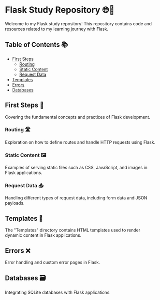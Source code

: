 # Flask Study Repository 🌐🐍

Welcome to my Flask study repository! This repository contains code and resources related to my learning journey with Flask.

## Table of Contents 📚

- [First Steps](./Basics/First%20Steps)
  - [Routing](./Basics/First%20Steps/Routing)
  - [Static Content](./Basics/First%20Steps/Static%20Content)
  - [Request Data](./Basics/First%20Steps/Request%20Data)
- [Templates](./Basics/Templates)
- [Errors](./Basics/Errors)
- [Databases](./Basics/Databases)

## First Steps 🚀

Covering the fundamental concepts and practices of Flask development.

### Routing 🛣️

Exploration on how to define routes and handle HTTP requests using Flask.

### Static Content 🖼️

Examples of serving static files such as CSS, JavaScript, and images in Flask applications.

### Request Data 📥

Handling different types of request data, including form data and JSON payloads.

## Templates 📝

The "Templates" directory contains HTML templates used to render dynamic content in Flask applications.

## Errors ❌

Error handling and custom error pages in Flask.

## Databases 🗃️

Integrating SQLite databases with Flask applications.
